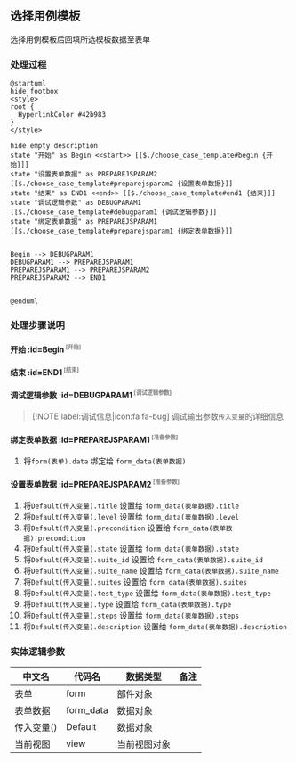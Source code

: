 ## 选择用例模板 <!-- {docsify-ignore-all} -->

   选择用例模板后回填所选模板数据至表单

### 处理过程

```plantuml
@startuml
hide footbox
<style>
root {
  HyperlinkColor #42b983
}
</style>

hide empty description
state "开始" as Begin <<start>> [[$./choose_case_template#begin {开始}]]
state "设置表单数据" as PREPAREJSPARAM2  [[$./choose_case_template#preparejsparam2 {设置表单数据}]]
state "结束" as END1 <<end>> [[$./choose_case_template#end1 {结束}]]
state "调试逻辑参数" as DEBUGPARAM1  [[$./choose_case_template#debugparam1 {调试逻辑参数}]]
state "绑定表单数据" as PREPAREJSPARAM1  [[$./choose_case_template#preparejsparam1 {绑定表单数据}]]


Begin --> DEBUGPARAM1
DEBUGPARAM1 --> PREPAREJSPARAM1
PREPAREJSPARAM1 --> PREPAREJSPARAM2
PREPAREJSPARAM2 --> END1


@enduml
```


### 处理步骤说明

#### 开始 :id=Begin<sup class="footnote-symbol"> <font color=gray size=1>[开始]</font></sup>




#### 结束 :id=END1<sup class="footnote-symbol"> <font color=gray size=1>[结束]</font></sup>




#### 调试逻辑参数 :id=DEBUGPARAM1<sup class="footnote-symbol"> <font color=gray size=1>[调试逻辑参数]</font></sup>



> [!NOTE|label:调试信息|icon:fa fa-bug]
> 调试输出参数`传入变量`的详细信息

#### 绑定表单数据 :id=PREPAREJSPARAM1<sup class="footnote-symbol"> <font color=gray size=1>[准备参数]</font></sup>



1. 将`form(表单).data` 绑定给  `form_data(表单数据)`

#### 设置表单数据 :id=PREPAREJSPARAM2<sup class="footnote-symbol"> <font color=gray size=1>[准备参数]</font></sup>



1. 将`Default(传入变量).title` 设置给  `form_data(表单数据).title`
2. 将`Default(传入变量).level` 设置给  `form_data(表单数据).level`
3. 将`Default(传入变量).precondition` 设置给  `form_data(表单数据).precondition`
4. 将`Default(传入变量).state` 设置给  `form_data(表单数据).state`
5. 将`Default(传入变量).suite_id` 设置给  `form_data(表单数据).suite_id`
6. 将`Default(传入变量).suite_name` 设置给  `form_data(表单数据).suite_name`
7. 将`Default(传入变量).suites` 设置给  `form_data(表单数据).suites`
8. 将`Default(传入变量).test_type` 设置给  `form_data(表单数据).test_type`
9. 将`Default(传入变量).type` 设置给  `form_data(表单数据).type`
10. 将`Default(传入变量).steps` 设置给  `form_data(表单数据).steps`
11. 将`Default(传入变量).description` 设置给  `form_data(表单数据).description`



### 实体逻辑参数

|    中文名   |    代码名    |  数据类型      |备注 |
| --------| --------| --------  | --------   |
|表单|form|部件对象||
|表单数据|form_data|数据对象||
|传入变量(<i class="fa fa-check"/></i>)|Default|数据对象||
|当前视图|view|当前视图对象||
